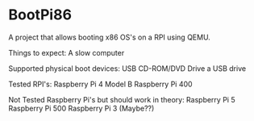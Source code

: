 # BootPi86
A project that allows booting x86 OS's on a RPI using QEMU.



Things to expect:
A slow computer


Supported physical boot devices:
USB CD-ROM/DVD Drive
a USB drive


Tested RPI's:
Raspberry Pi 4 Model B
Raspberry Pi 400

Not Tested Raspberry Pi's but should work in theory:
Raspberry Pi 5
Raspberry Pi 500
Raspberry Pi 3 (Maybe??)
